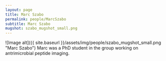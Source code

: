 ```yaml
---
layout: page
title: Marc Szabo
permalink: people/MarcSzabo
subtitle: Marc Szabo
mugshot: szabo_mugshot_small.png
---
```

![Image alt]({{ site.baseurl }}/assets/img/people/szabo_mugshot_small.png "Marc Szabo")
Marc was a PhD student in the group working on antrimicrobial peptide imaging.

